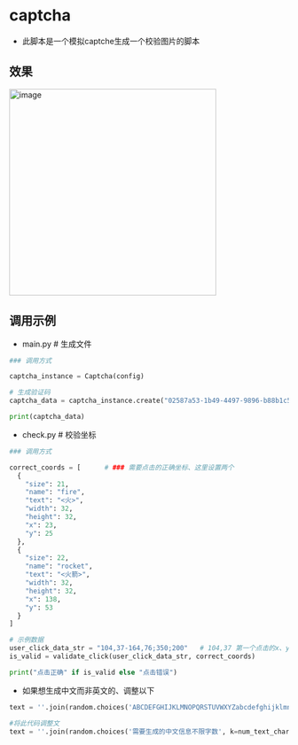 # captcha

- 此脚本是一个模拟captche生成一个校验图片的脚本

## 效果
<img width="373" alt="image" src="https://github.com/user-attachments/assets/e3baae53-6f3d-4810-9dab-fdb55c474061">


## 调用示例
- main.py  # 生成文件

```python
### 调用方式

captcha_instance = Captcha(config)

# 生成验证码
captcha_data = captcha_instance.create("02587a53-1b49-4497-9896-b88b1c50fa4b")

print(captcha_data)

```

- check.py # 校验坐标 
```python
### 调用方式

correct_coords = [      # ### 需要点击的正确坐标、这里设置两个
  {
    "size": 21,
    "name": "fire",
    "text": "<火>",
    "width": 32,
    "height": 32,
    "x": 23,
    "y": 25
  },
  {
    "size": 22,
    "name": "rocket",
    "text": "<火箭>",
    "width": 32,
    "height": 32,
    "x": 138,
    "y": 53
  }
]

# 示例数据
user_click_data_str = "104,37-164,76;350;200"   # 104,37 第一个点击的x、y。164,76第二个点击的x、y。350;200图片宽高
is_valid = validate_click(user_click_data_str, correct_coords)

print("点击正确" if is_valid else "点击错误")

```

- 如果想生成中文而非英文的、调整以下
```python
text = ''.join(random.choices('ABCDEFGHIJKLMNOPQRSTUVWXYZabcdefghijklmnopqrstuvwxyz0123456789', k=num_text_chars))

#将此代码调整文
text = ''.join(random.choices('需要生成的中文信息不限字数', k=num_text_chars))

```
